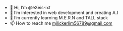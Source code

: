 - 👋 Hi, I’m @eXeis-ixt
- 👀 I’m interested in web development and creating A.I
- 🌱 I’m currently learning M.E.R.N and TALL stack
- 📫 How to reach me mjlickerlim56789@gmail.com

<!---
eXeis-ixt/eXeis-ixt is a ✨ special ✨ repository because its `README.md` (this file) appears on your GitHub profile.
You can click the Preview link to take a look at your changes.
--->
